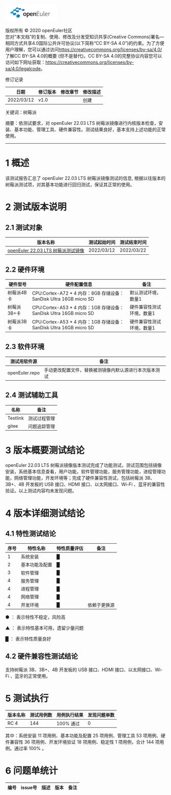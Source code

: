 ![openEuler ico](../../images/openEuler.png)

版权所有 © 2020 openEuler社区  
您对“本文档”的复制、使用、修改及分发受知识共享(Creative Commons)署名—相同方式共享4.0国际公共许可协议(以下简称“CC BY-SA
4.0”)的约束。为了方便用户理解，您可以通过访问<https://creativecommons.org/licenses/by-sa/4.0/>了解CC BY-SA 4.0的概要 (但不是替代)。CC BY-SA
4.0的完整协议内容您可以访问如下网址获取：<https://creativecommons.org/licenses/by-sa/4.0/legalcode>。

修订记录

| 日期 | 修订版本 | 修改章节 | 修改描述 |
| ---- | -------- | -------- | -------- |
| 2022/03/12 | v1.0 |   | 创建      |

关键词：树莓派

摘要：依测试要求，对 openEuler 22.03 LTS 树莓派镜像进行内核版本检查，安装、基本功能、管理工具、硬件兼容性。测试结果良好，基本支持上述功能的正常使用。 

***

# 1   概述

该测试报告汇总了 openEuler 22.03 LTS 树莓派镜像测试的信息, 根据以往版本的树莓派测试项，对其基本功能进行回归测试，保证其正常的使用。

# 2   测试版本说明

## 2.1  测试对象

| 版本名称 | 测试起始时间 | 测试结束时间 |
| -------- | ------------ | ------------ |
| [openEuler 22.03 LTS 树莓派测试镜像](http://121.36.84.172/dailybuild/openEuler-22.03-LTS/test_openeuler-2022-03-12-09-10-52/raspi_img/) | 2022/03/12 | 2022/03/22 |


## 2.2  硬件环境

| 硬件型号 | 硬件配置信息 | 备注 |
| -------- | ------------ | ---- |
| 树莓派4B卡 | CPU:Cortex-A72 * 4 内存：8GB 存储设备：SanDisk Ultra 16GB micro SD | 默认测试环境，数量1 |
| 树莓派3B+卡 | CPU:Cortex-A53 * 4 内存：1GB 存储设备：SanDisk Ultra 16GB micro SD | 硬件兼容性测试环境，数量1 |
| 树莓派3B卡 | CPU:Cortex-A53 * 4 内存：1GB 存储设备：SanDisk Ultra 16GB micro SD | 硬件兼容性测试环境，数量1 |

## 2.3  软件环境

| 测试用软件源 | 备注 |
| ----------- | ---- |
| openEuler.repo | 手动更改配置文件，替换被测镜像内默认源进行本次版本测试 |

## 2.4  测试辅助工具

| 名称 | 备注 |
| --- | ---- |
| Testlink | 测试过程管理 |
| gitee | 问题追踪管理 |

# 3   版本概要测试结论

openEuler 22.03 LTS 树莓派镜像版本测试完成了功能测试，测试范围包括镜像安装，系统基本信息查看，用户功能，软件管理功能，服务管理功能，进程管理功能，网络管理功能，开发环境等；完成了硬件兼容性测试，包括树莓派 3B、3B+、4B 开发板的 USB 接口、HDMI 接口、以太网接口、Wi-Fi 、蓝牙的兼容性验证。以上测试内容均未发现问题。

# 4   版本详细测试结论

## 4.1   特性测试结论

| 序号 | 特性名称 | 特性质量评估               | 备注     |
| ---- | -------- | -------------------------- | -------- |
| 1    | 系统安装 | █ |  |
| 2    | 基本功能及配置 | █ |  |
| 3    | 软件管理 | █ |  |
| 4    | 服务管理 | █ |  |
| 4    | 进程管理 | █ |  |
| 4    | 网络管理 | █ |  |
| 4    | 开发环境 | █ | 依赖于更换源 |

● ： 表示特性不稳定，风险高

▲ ： 表示特性基本可用，遗留少量问题

█ ： 表示特性质量良好

## 4.2   硬件兼容性测试结论

支持树莓派 3B、3B+、4B 开发板的 USB 接口、HDMI 接口、以太网接口、Wi-Fi 、蓝牙的正常使用。

# 5   测试执行

| 版本名称 | 测试用例数 | 用例执行结果 | 发现问题单数 |
|---------|------------|-------------|-------------|
| RC 4 | 144 | 100% 通过 | 0 |

其中：系统安装 11 项用例、基本功能及配置 25 项用例、管理工具 53 项用例、硬件兼容性 36 项用例、开发环境验证 18 项用例、稳定性 1 项用例，合计 144 项用例。通过率 100% 。

# 6   问题单统计

| 编号 | issue号 | 描述 | 版本 | 备注 |
| ---- | ------- | ---- | ---- | ---- |
